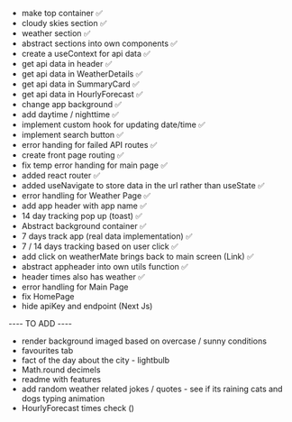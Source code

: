 - make top container ✅
- cloudy skies section ✅
- weather section ✅
- abstract sections into own components ✅
- create a useContext for api data ✅
- get api data in header ✅
- get api data in WeatherDetails ✅
- get api data in SummaryCard ✅
- get api data in HourlyForecast ✅
- change app background ✅
- add daytime / nighttime ✅
- implement custom hook for updating date/time ✅
- implement search button ✅
- error handing for failed API routes ✅
- create front page routing ✅
- fix temp error handing for main page ✅
- added react router ✅
- added useNavigate to store data in the url rather than useState ✅
- error handling for Weather Page ✅
- add app header with app name ✅
- 14 day tracking pop up (toast) ✅
- Abstract background container ✅
- 7 days track app (real data implementation) ✅
- 7 / 14 days tracking based on user click ✅
- add click on weatherMate brings back to main screen (Link) ✅
- abstract appheader into own utils function ✅
- header times also has weather ✅
- error handling for Main Page
- fix HomePage
- hide apiKey and endpoint (Next Js)

---- TO ADD ----

- render background imaged based on overcase / sunny conditions
- favourites tab
- fact of the day about the city - lightbulb
- Math.round decimels
- readme with features
- add random weather related jokes / quotes - see if its raining cats and dogs typing animation
- HourlyForecast times check ()

